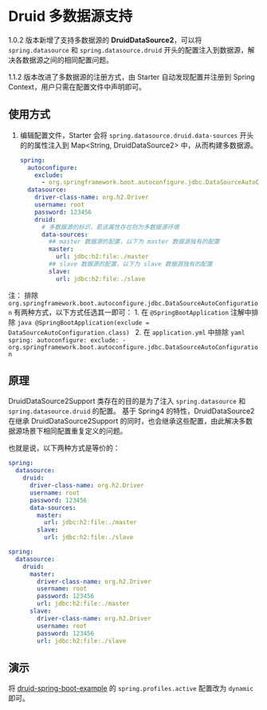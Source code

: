 # Druid 多数据源支持

1.0.2 版本新增了支持多数据源的 **DruidDataSource2**，可以将 `spring.datasource` 和 `spring.datasource.druid` 开头的配置注入到数据源，解决各数据源之间的相同配置问题。

1.1.2 版本改进了多数据源的注册方式，由 Starter 自动发现配置并注册到 Spring Context，用户只需在配置文件中声明即可。


## 使用方式

1. 编辑配置文件，Starter 会将 `spring.datasource.druid.data-sources` 开头的的属性注入到 Map<String, DruidDataSource2> 中，从而构建多数据源。
    ```yaml
    spring:
      autoconfigure:
        exclude:
          - org.springframework.boot.autoconfigure.jdbc.DataSourceAutoConfiguration
      datasource:
        driver-class-name: org.h2.Driver
        username: root
        password: 123456
        druid:
          # 多数据源的标识，若该属性存在则为多数据源环境
          data-sources:
            ## master 数据源的配置，以下为 master 数据源独有的配置
            master:
              url: jdbc:h2:file:./master
            ## slave 数据源的配置，以下为 slave 数据源独有的配置
            slave:
              url: jdbc:h2:file:./slave
    ```

注： 排除 `org.springframework.boot.autoconfigure.jdbc.DataSourceAutoConfiguration` 有两种方式，以下方式任选其一即可：
    1. 在 `@SpringBootApplication` 注解中排除
        ```java
        @SpringBootApplication(exclude = DataSourceAutoConfiguration.class)
        ```
    2. 在 `application.yml` 中排除
        ```yaml
        spring:
          autoconfigure:
            exclude:
              - org.springframework.boot.autoconfigure.jdbc.DataSourceAutoConfiguration
        ```

## 原理

DruidDataSource2Support 类存在的目的是为了注入 `spring.datasource` 和 `spring.datasource.druid` 的配置。
基于 Spring4 的特性，DruidDataSource2 在继承 DruidDataSource2Support 的同时，也会继承这些配置，由此解决多数据源场景下相同配置重复定义的问题。

也就是说，以下两种方式是等价的：
```yaml
spring:
  datasource:
    druid:
      driver-class-name: org.h2.Driver
      username: root
      password: 123456
      data-sources:
        master:
          url: jdbc:h2:file:./master
        slave:
          url: jdbc:h2:file:./slave
```

```yaml
spring:
  datasource:
    druid:
      master:
        driver-class-name: org.h2.Driver
        username: root
        password: 123456
        url: jdbc:h2:file:./master
      slave:
        driver-class-name: org.h2.Driver
        username: root
        password: 123456
        url: jdbc:h2:file:./slave
```

## 演示
将 [druid-spring-boot-example](https://github.com/drtrang/druid-spring-boot/blob/master/druid-spring-boot-example/druid-spring-boot-mybatis-example/src/main/resources/application.yml) 的 `spring.profiles.active` 配置改为 `dynamic` 即可。
